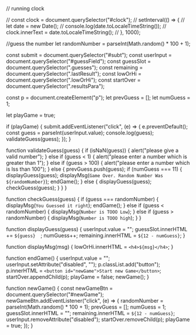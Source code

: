 // running clock

// const clock = document.querySelector("#clock");
// setInterval(() => {
//   let date = new Date();
// console.log(date.toLocaleTimeString());
//   clock.innerText = date.toLocaleTimeString();
// }, 1000);


//guess the number
let randomNumber = parseInt(Math.random() * 100 + 1);

const submit = document.querySelector("#subt");
const userInput = document.querySelector("#guessField");
const guessSlot = document.querySelector(".guesses");
const remaining = document.querySelector(".lastResult");
const lowOrHi = document.querySelector(".lowOrHi");
const startOver = document.querySelector(".resultsPara");

const p = document.createElement("p");
let prevGuess = [];
let numGuess = 1;

let playGame = true;

if (playGame) {
  submit.addEventListener("click", (e) => {
    e.preventDefault();
    const guess = parseInt(userInput.value);
    console.log(guess);
    validateGuess(guess);
  });
}

function validateGuess(guess) {
  if (isNaN(guess)) {
    alert("please give a valid number");
  } else if (guess < 1) {
    alert("please enter a number which is greater than 1");
  } else if (guess > 100) {
    alert("please enter a number which is lss than 100");
  } else {
    prevGuess.push(guess);
    if (numGuess === 11) {
      displayGuess(guess);
      displayMsg(`Game Over. Random Number Was ${randomNumber}`);
      endGame();
    } else {
      displayGuess(guess);
      checkGuess(guess);
    }
  }
}

function checkGuess(guess) {
  if (guess === randomNumber) {
    displayMsg(`You Guessed it right`);
    endGame();
  } else if (guess < randomNumber) {
    displayMsg(`Number is TOOO Low`);
  } else if (guess > randomNumber) {
    displayMsg(`Number is TOOO high`);
  }
}

function displayGuess(guess) {
  userInput.value = "";
  guessSlot.innerHTML += `${guess}  `;
  numGuess++;
  remaining.innerHTML = `${12 - numGuess}`;
}

function displayMsg(msg) {
  lowOrHi.innerHTML = `<h4>${msg}</h4>`;
}

function endGame() {
  userInput.value = "";
  userInput.setAttribute("disabled", "");
  p.classList.add("button");
  p.innerHTML = `<button id="newGame">Start new Game</button>`;
  startOver.appendChild(p);
  playGame = false;
  newGame();
}

function newGame() {
  const newGameBtn = document.querySelector("#newGame");
  newGameBtn.addEventListener("click", (e) => {
    randomNumber = parseInt(Math.random() * 100 + 1);
    prevGuess = [];
    numGuess = 1;
    guessSlot.innerHTML = "";
    remaining.innerHTML = `${12 - numGuess}`;
    userInput.removeAttribute("disabled");
    startOver.removeChild(p);
    playGame = true;
  });
}

